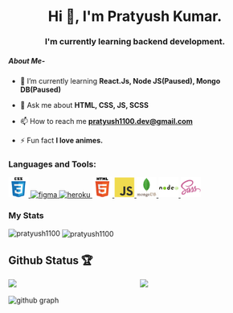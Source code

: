 <h1 align="center">Hi 👋, I'm Pratyush Kumar.</h1>
<h3 align="center">I'm currently learning backend development.</h3>

##### About Me-

- 🌱 I’m currently learning **React.Js, Node JS(Paused), Mongo DB(Paused)**

- 💬 Ask me about **HTML, CSS, JS, SCSS**

- 📫 How to reach me **pratyush1100.dev@gmail.com**

- ⚡ Fun fact **I love animes.**


<h3 align="left">Languages and Tools:</h3>
<p align="left"> <a href="https://www.w3schools.com/css/" target="_blank"> <img src="https://raw.githubusercontent.com/devicons/devicon/master/icons/css3/css3-original-wordmark.svg" alt="css3" width="40" height="40"/> </a> <a href="https://www.figma.com/" target="_blank"> <img src="https://www.vectorlogo.zone/logos/figma/figma-icon.svg" alt="figma" width="40" height="40"/> </a> <a href="https://heroku.com" target="_blank"> <img src="https://www.vectorlogo.zone/logos/heroku/heroku-icon.svg" alt="heroku" width="40" height="40"/> </a> <a href="https://www.w3.org/html/" target="_blank"> <img src="https://raw.githubusercontent.com/devicons/devicon/master/icons/html5/html5-original-wordmark.svg" alt="html5" width="40" height="40"/> </a> <a href="https://developer.mozilla.org/en-US/docs/Web/JavaScript" target="_blank"> <img src="https://raw.githubusercontent.com/devicons/devicon/master/icons/javascript/javascript-original.svg" alt="javascript" width="40" height="40"/> </a> <a href="https://www.mongodb.com/" target="_blank"> <img src="https://raw.githubusercontent.com/devicons/devicon/master/icons/mongodb/mongodb-original-wordmark.svg" alt="mongodb" width="40" height="40"/> </a> <a href="https://nodejs.org" target="_blank"> <img src="https://raw.githubusercontent.com/devicons/devicon/master/icons/nodejs/nodejs-original-wordmark.svg" alt="nodejs" width="40" height="40"/> </a> <a href="https://sass-lang.com" target="_blank"> <img src="https://raw.githubusercontent.com/devicons/devicon/master/icons/sass/sass-original.svg" alt="sass" width="40" height="40"/> </a> </p>

### My Stats

<p><img align="left" src="https://github-readme-stats.vercel.app/api/top-langs/?username=pratyush1100&theme=react" alt="pratyush1100" /></p>

<p>&nbsp;<img align="center" src="https://github-readme-stats.vercel.app/api?username=pratyush1100&show_icons=true&locale=en" alt="pratyush1100" /></p>

## Github Status 🏆

<img  src="https://github-readme-stats.vercel.app/api?username=pratyush1100&count_private=true&show_icons=true&hide_border=true&theme=react" width="48%" align="right" >
<img  src="https://github-readme-streak-stats.herokuapp.com/?user=pratyush1100&theme=react" width="48%" >
<br>

![github graph](https://activity-graph.herokuapp.com/graph?username=pratyush1100&theme=react-dark)
